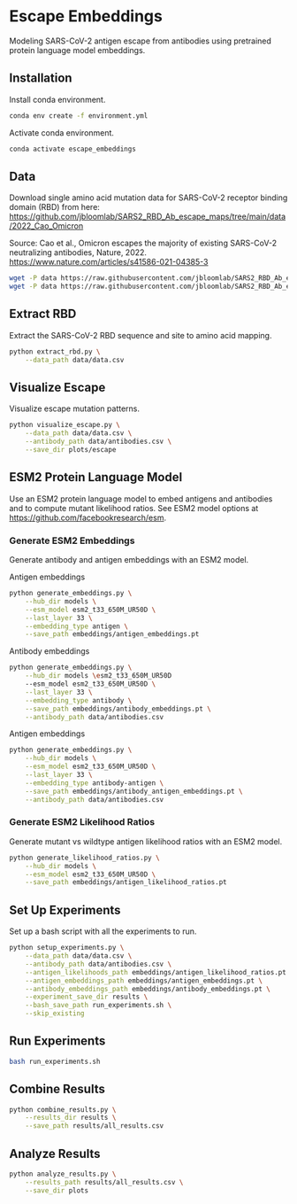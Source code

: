 # Escape Embeddings

Modeling SARS-CoV-2 antigen escape from antibodies using pretrained protein language model embeddings.


## Installation

Install conda environment.
```bash
conda env create -f environment.yml
```

Activate conda environment.
```bash
conda activate escape_embeddings
```


## Data

Download single amino acid mutation data for SARS-CoV-2 receptor binding domain (RBD) from here: https://github.com/jbloomlab/SARS2_RBD_Ab_escape_maps/tree/main/data/2022_Cao_Omicron

Source: Cao et al., Omicron escapes the majority of existing SARS-CoV-2 neutralizing antibodies, Nature, 2022. https://www.nature.com/articles/s41586-021-04385-3

```bash
wget -P data https://raw.githubusercontent.com/jbloomlab/SARS2_RBD_Ab_escape_maps/main/data/2022_Cao_Omicron/antibodies.csv
wget -P data https://raw.githubusercontent.com/jbloomlab/SARS2_RBD_Ab_escape_maps/main/data/2022_Cao_Omicron/data.csv
```


## Extract RBD

Extract the SARS-CoV-2 RBD sequence and site to amino acid mapping.

```bash
python extract_rbd.py \
    --data_path data/data.csv
```


## Visualize Escape

Visualize escape mutation patterns.

```bash
python visualize_escape.py \
    --data_path data/data.csv \
    --antibody_path data/antibodies.csv \
    --save_dir plots/escape
```


## ESM2 Protein Language Model

Use an ESM2 protein language model to embed antigens and antibodies and to compute mutant likelihood ratios. See ESM2 model options at https://github.com/facebookresearch/esm.


### Generate ESM2 Embeddings

Generate antibody and antigen embeddings with an ESM2 model.

Antigen embeddings
```bash
python generate_embeddings.py \
    --hub_dir models \
    --esm_model esm2_t33_650M_UR50D \
    --last_layer 33 \
    --embedding_type antigen \
    --save_path embeddings/antigen_embeddings.pt
```

Antibody embeddings
```bash
python generate_embeddings.py \
    --hub_dir models \esm2_t33_650M_UR50D
    --esm_model esm2_t33_650M_UR50D \
    --last_layer 33 \
    --embedding_type antibody \
    --save_path embeddings/antibody_embeddings.pt \
    --antibody_path data/antibodies.csv
```

Antigen embeddings
```bash
python generate_embeddings.py \
    --hub_dir models \
    --esm_model esm2_t33_650M_UR50D \
    --last_layer 33 \
    --embedding_type antibody-antigen \
    --save_path embeddings/antibody_antigen_embeddings.pt \
    --antibody_path data/antibodies.csv
```


### Generate ESM2 Likelihood Ratios

Generate mutant vs wildtype antigen likelihood ratios with an ESM2 model.

```bash
python generate_likelihood_ratios.py \
    --hub_dir models \
    --esm_model esm2_t33_650M_UR50D \
    --save_path embeddings/antigen_likelihood_ratios.pt
```


## Set Up Experiments

Set up a bash script with all the experiments to run.

```bash
python setup_experiments.py \
    --data_path data/data.csv \
    --antibody_path data/antibodies.csv \
    --antigen_likelihoods_path embeddings/antigen_likelihood_ratios.pt \
    --antigen_embeddings_path embeddings/antigen_embeddings.pt \
    --antibody_embeddings_path embeddings/antibody_embeddings.pt \
    --experiment_save_dir results \
    --bash_save_path run_experiments.sh \
    --skip_existing
```

## Run Experiments

```bash
bash run_experiments.sh
```


## Combine Results

```bash
python combine_results.py \
    --results_dir results \
    --save_path results/all_results.csv
```


## Analyze Results

```bash
python analyze_results.py \
    --results_path results/all_results.csv \
    --save_dir plots
```
